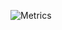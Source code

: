 ![Metrics](https://metrics.lecoq.io/martin-sweeny?template=classic&languages=1&people=1&gists=1&followup=1&lines=1&achievements=1&notable=1&stackoverflow=1&languages.limit=8&languages.colors=github&languages.threshold=0%25&people.limit=28&people.size=28&people.types=followers%2C%20following&people.identicons=false&people.shuffle=false&followup.sections=repositories&achievements.threshold=X&achievements.secrets=true&achievements.limit=0&notable.repositories=false&stackoverflow.user=1007638&stackoverflow.sections=answers-top%2C%20questions-recent&stackoverflow.limit=2&stackoverflow.lines=1&stackoverflow.lines.snippet=1&config.timezone=America%2FMontreal)
